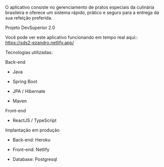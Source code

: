 O aplicativo consiste no gerenciamento de pratos especiais da culinária brasileira e oferece um sistema rápido, prático e seguro para a entrega da sua refeição preferida.

Projeto DevSuperior 2.0

Você pode ver este aplicativo funcionando em tempo real aqui:: https://sds2-ezandro.netlify.app/


Tecnologias utilizadas:

Back-end

- Java

- Spring Boot

- JPA / Hibernate

- Maven


Front-end

- ReactJS / TypeScript

Implantação em produção

- Back-end: Heroku

- Front-end: Netlify

- Database: Postgresql
